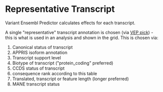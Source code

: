 # Representative Transcript

Variant Ensembl Predictor calculates effects for each transcript.

A single "representative" transcript annotation is chosen (via [VEP pick](https://asia.ensembl.org/info/docs/tools/vep/script/vep_other.html#pick)) - this is what is used in an analysis and shown in the grid. This is chosen via:

1. Canonical status of transcript
2. APPRIS isoform annotation
3. Transcript support level
4. Biotype of transcript ("protein_coding" preferred)
5. CCDS status of transcript
6. consequence rank according to this table
7. Translated, transcript or feature length (longer preferred)
8. MANE transcript status